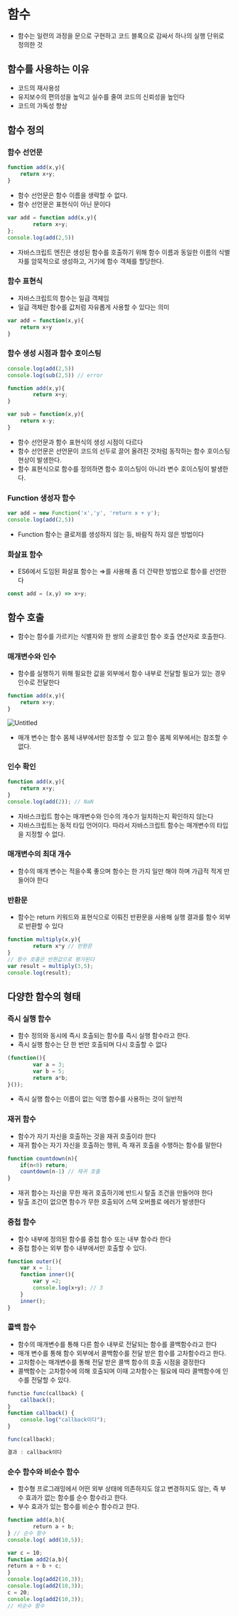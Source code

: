 # 함수

- 함수는 일련의 과정을 문으로 구현하고 코드 블록으로 감싸서 하나의 실행 단위로 정의한 것

## 함수를 사용하는 이유

- 코드의 재사용성
- 유지보수의 편의성을 높익고 실수를 줄여 코드의 신뢰성을 높인다
- 코드의 가독성 향상

## 함수 정의

### 함수 선언문

```jsx
function add(x,y){
	return x+y;
}
```

- 함수 선언문은 함수 이름을 생략할 수 없다.
- 함수 선언문은 표현식이 아닌 문이다

```jsx
var add = function add(x,y){
		return x+y;
};
console.log(add(2,5))
```

- 자바스크립트 엔진은 생성된 함수를 호출하기 위해 함수 이름과 동일한 이름의 식별자를 암묵적으로 생성하고, 거기에 함수 객체를 할당한다.

### 함수 표현식

- 자바스크립트의 함수는 일급 객체임
- 일급 객체란 함수를 값처럼 자유롭게 사용할 수 있다는 의미

```jsx
var add = function(x,y){
	return x+y
}
```

### 함수 생성 시점과 함수 호이스팅

```jsx
console.log(add(2,5))
console.log(sub(2,5)) // error

function add(x,y){
		return x+y;
}

var sub = function(x,y){
	return x-y;
}
```

- 함수 선언문과 함수 표현식의 생성 시점이 다르다
- 함수 선언문은 선언문이 코드의 선두로 끌어 올려진 것처럼 동작하는 함수 호이스팅 현상이 발생한다.
- 함수 표현식으로 함수를 정의하면 함수 호이스팅이 아니라 변수 호이스팅이 발생한다.

### Function 생성자 함수

```jsx
var add = new Function('x','y', 'return x + y');
console.log(add(2,5))
```

- Function 함수는 클로저를 생성하지 않는 등, 바람직 하지 않은 방법이다

### 화살표 함수

- ES6에서 도임된 화살표 함수는 ⇒를 사용해 좀 더 간략한 방법으로 함수를 선언한다

```jsx
const add = (x,y) => x+y;
```

## 함수 호출

- 함수는 함수를 가르키는 식별자와 한 쌍의 소괄호인 함수 호출 연산자로 호출한다.

### 매개변수와 인수

- 함수를 실행하기 위해 필요한 값을 외부에서 함수 내부로 전달할 필요가 있는 경우 인수로 전달한다

```jsx
function add(x,y){
	return x+y;
}
```

![Untitled](%E1%84%92%E1%85%A1%E1%86%B7%E1%84%89%E1%85%AE%20dc7f5c9eba414f3d8ceb72acc39f4c52/Untitled.png)

- 매개 변수는 함수 몸체 내부에서만 참조할 수 있고 함수 몸체 외부에서는 참조할 수 없다.

### 인수 확인

```jsx
function add(x,y){
	return x+y;
}
console.log(add(2)); // NaN
```

- 자바스크립트 함수는 매개변수와 인수의 개수가 일치하는지 확인하지 않는다
- 자바스크립트는 동적 타입 언어이다. 따라서 자바스크립트 함수는 매개변수의 타입을 지정할 수 없다.

### 매개변수의 최대 개수

- 함수의 매개 변수는 적을수록 좋으며 함수는 한 가지 일만 해야 하며 가급적 적게 만들어야 한다

### 반환문

- 함수는 return 키워드와 표현식으로 이뤄진 반환문을 사용해 실행 결과를 함수 외부로 반환할 수 있다

```jsx
function multiply(x,y){
		return x*y // 반환문
}
// 함수 호출은 반환값으로 평가된다
var result = multiply(3,5);
console.log(result);
```

## 다양한 함수의 형태

### 즉시 실행 함수

- 함수 정의와 동시에 즉시 호출되는 함수를 즉시 실행 함수라고 한다.
- 즉시 실행 함수는 단 한 번만 호출되며 다시 호출할 수 없다

```jsx
(function(){
		var a = 3;
		var b = 5;
		return a*b;
}());
```

- 즉시 실행 함수는 이름이 없는 익명 함수를 사용하는 것이 일반적

### 재귀 함수

- 함수가 자기 자신을 호출하는 것을 재귀 호출이라 한다
- 재귀 함수는 자기 자신을 호출하는 행위, 즉 재귀 호출을 수행하는 함수를 말한다

```jsx
function countdown(n){
	if(n<0) return;
	countdown(n-1) // 재귀 호출
}
```

- 재귀 함수는 자신을 무한 재귀 호출하기에 반드시 탈출 조건을 만들어야 한다
- 탈출 조건이 없으면 함수가 무한 호출되어 스택 오버플로 에러가 발생한다

### 중첩 함수

- 함수 내부에 정의된 함수를 중첩 함수 또는 내부 함수라 한다
- 중첩 함수는 외부 함수 내부에서만 호출할 수 있다.

```jsx
function outer(){
	var x = 1;
	function inner(){
		var y =2;
		console.log(x+y); // 3
	}
	inner();
}
```

### 콜백 함수

- 함수의 매개변수를 통해 다른 함수 내부로 전달되는 함수를 콜백함수라고 한다
- 매개 변수를 통해 함수 외부에서 콜백함수를 전달 받은 함수를 고차함수라고 한다.
- 고차함수는 매개변수를 통해 전달 받은 콜백 함수의 호출 시점을 결정한다
- 콜백함수는 고차함수에 의해 호출되며 이때 고차함수는 필요에 따라 콜백함수에 인수를 전달할 수 있다.

```jsx
functio func(callback) {
	callback();
}
function callback() {
	console.log("callback이다");
}

func(callback);

결과 : callback이다
```

### 순수 함수와 비순수 함수

- 함수형 프로그래밍에서 어떤 외부 상태에 의존하지도 않고 변경하지도 않는, 즉 부수 효과가 없는 함수를 순수 함수라고 한다.
- 부수 효과가 있는 함수를 비순수 함수라고 한다.

```jsx
function add(a,b){    
		return a + b;
} // 순수 함수
console.log( add(10,5));

var c = 10;
function add2(a,b){    
return a + b + c;
}
console.log(add2(10,3));
console.log(add2(10,3));
c = 20;
console.log(add2(10,3));
// 비순수 함수
```